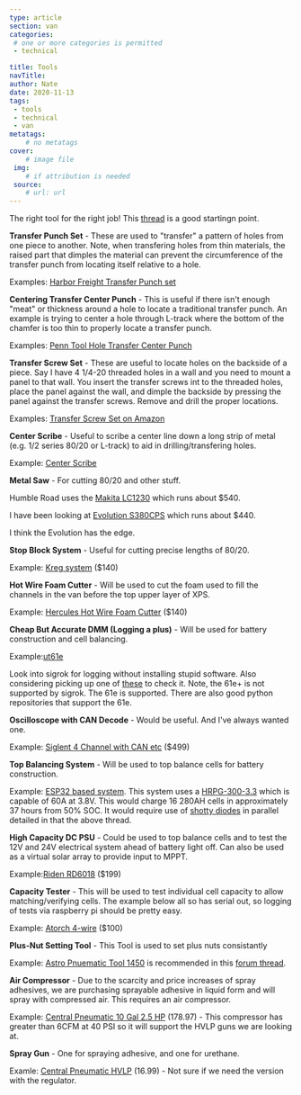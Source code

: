 ```yaml
---
type: article
section: van
categories: 
 # one or more categories is permitted
 - technical

title: Tools
navTitle: 
author: Nate
date: 2020-11-13
tags:
 - tools
 - technical
 - van
metatags:
	# no metatags
cover: 
	# image file
 img: 
	# if attribution is needed
 source: 
	# url: url
---
```



The right tool for the right job!  This [thread](https://www.fordtransitusaforum.com/threads/must-have-tools-for-camper-conversion.79127/#post-1038918) is a good startingn point.

**Transfer Punch Set** - These are used to "transfer" a pattern of holes from one piece to another.  Note, when transfering holes from thin materials, the raised part that dimples the material can prevent the circumference of the transfer punch from locating itself relative to a hole.

Examples: [Harbor Freight Transfer Punch set](https://www.harborfreight.com/28-piece-transfer-punch-set-3577.html)

**Centering Transfer Center Punch** - This is useful if there isn't enough "meat" or thickness around a hole to locate a traditional transfer punch.  An example is trying to center a hole through L-track where the bottom of the chamfer is too thin to properly locate a transfer punch.

Examples: [Penn Tool Hole Transfer Center Punch](https://www.penntoolco.com/precise-econo-pic-hole-transfer-center-punch-3-16-1-1-16-tt-551/)

**Transfer Screw Set** - These are useful to locate holes on the backside of a piece.  Say I have 4 1/4-20 threaded holes in a wall and you need to mount a panel to that wall.  You insert the transfer screws int to the threaded holes, place the panel against the wall, and dimple the backside by pressing the panel against the transfer screws.  Remove and drill the proper locations.

Examples: [Transfer Screw Set on Amazon](https://www.amazon.com/HHIP-3601-0250-Piece-Transfer-Screw/dp/B00N411MCC/ref=sr_1_4?dchild=1&keywords=transfer+screw&qid=1605278170&sr=8-4)

**Center Scribe** - Useful to scribe a center line down a long strip of metal (e.g. 1/2 series 80/20 or L-track) to aid in drilling/transfering holes.

Example: [Center Scribe](https://www.amazon.com/Center-Finder-Tweippy-Woodworking-Marking/dp/B0823ZPC1X)

**Metal Saw** - For cutting 80/20 and other stuff.

Humble Road uses the [Makita LC1230](https://www.makitatools.com/products/details/LC1230) which runs about $540.

I have been looking at [Evolution S380CPS](https://store.evolutionpowertools.com/collections/evolution-chop-saws/products/s380cps) which runs about $440.

I think the Evolution has the edge.

**Stop Block System** - Useful for cutting precise lengths of 80/20.

Example: [Kreg system](https://www.kregtool.com/shop/cutting/miter-saw-cutting/precision-trak-stop-kit/KMS8000.html?fbclid=IwAR0sE1Tpf1dBXN9FFO-cDCK8d-jp5T2DfMBtDocI2LxzzkcbDgPuF6IJ2Bo) ($140)

**Hot Wire Foam Cutter** - Will be used to cut the foam used to fill the channels in the van before the top upper layer of XPS.

Example: [Hercules Hot Wire Foam Cutter](https://www.amazon.com/gp/product/B07HY8PFD8/ref=ox_sc_act_title_1?smid=A2IGZ09LPUKLVH&psc=1) ($140)

**Cheap But Accurate DMM (Logging a plus)** - Will be used for battery construction and cell balancing.

Example:[ut61e](https://www.eevblog.com/forum/testgear/new-uni-t-ut61-series-(ut61e)/)

Look into sigrok for logging without installing stupid software.  Also considering picking up one of [these](https://www.ebay.ca/itm/AD584-High-Precision-Voltage-Reference-Module-4-Channel-2-5V-7-5V-5V-10V/311498494419?_trkparms=aid%3D1110009%26algo%3DSPLICE.COMPLISTINGS%26ao%3D1%26asc%3D20200423103423%26meid%3D5e0d3126ee144abbb35236831af89d67%26pid%3D100011%26rk%3D3%26rkt%3D12%26mehot%3Dpp%26sd%3D300937695293%26itm%3D311498494419%26pmt%3D1%26noa%3D0%26pg%3D2047675%26algv%3Ddefault%26brand%3DUnbranded&_trksid=p2047675.c100011.m1850) to check it.  Note, the 61e+ is not supported by sigrok.  The 61e is supported.  There are also good python repositories that support the 61e.

**Oscilloscope with CAN Decode** - Would be useful.  And I've always wanted one.

Example: [Siglent 4 Channel with CAN etc](https://www.amazon.com/Siglent-SDS1104X-oscilloscope-channels-standard/dp/B0771N1ZF9?ref_=ast_slp_dp) ($499)

**Top Balancing System** - Will be used to top balance cells for battery construction.

Example: [ESP32 based system](https://diysolarforum.com/threads/top-balancing-setup-w-arduino-monitoring.15773/).  This system uses a [HRPG-300-3.3](https://www.mouser.com/datasheet/2/260/HRPG-300-SPEC-1511701.pdf) which is capable of 60A at 3.8V.  This would charge 16 280AH cells in approximately 37 hours from 50% SOC.  It would require use of [shotty diodes](https://www.digikey.com/en/products/detail/stmicro/STPS20SM60D/2827130) in parallel detailed in that the above thread.

**High Capacity DC PSU** - Could be used to top balance cells and to test the 12V and 24V electrical system ahead of battery light off.  Can also be used as a virtual solar array to provide input to MPPT.

Example:[Riden RD6018](https://www.amazon.com/dp/B08JPKQD41/ref=cm_sw_r_tw_dp_2KKXKZ460C1FY0MTXQV3) ($199)

**Capacity Tester** - This will be used to test individual cell capacity to allow matching/verifying cells.  The example below all so has serial out, so logging of tests via raspberry pi should be pretty easy.

Example: [Atorch 4-wire](https://www.amazon.com/Electronic-upgraded-electronic-adjustment-discharge/dp/B08MQG1FQ8) ($100)

**Plus-Nut Setting Tool** - This Tool is used to set plus nuts consistantly

Example: [Astro Pnuematic Tool 1450](https://www.amazon.com/gp/product/B01JBNNJ3Q/ref=ppx_yo_dt_b_asin_title_o05_s04?ie=UTF8&psc=1) is recommended in this [forum thread](https://www.fordtransitusaforum.com/threads/must-have-tools-for-camper-conversion.79127/post-1038821).

**Air Compressor** - Due to the scarcity and price increases of spray adhesives, we are purchasing sprayable adhesive in liquid form and will spray with compressed air.  This requires an air compressor.

Example: [Central Pneumatic 10 Gal 2.5 HP](https://www.harborfreight.com/air-tools-compressors/air-compressors-tanks/10-gallon-25-hp-125-psi-oil-lube-air-compressor-62441.html) (178.97) - This compressor has greater than 6CFM at 40 PSI so it will support the HVLP guns we are looking at.

**Spray Gun** - One for spraying adhesive, and one for urethane.

Examle: [Central Pneumatic HVLP](https://www.harborfreight.com/20-oz-hvlp-gravity-feed-air-spray-gun-62300.html) (16.99) - Not sure if we need the version with the regulator.

